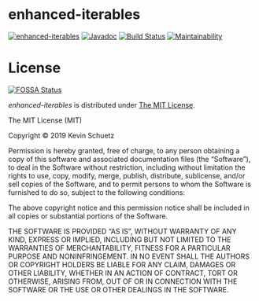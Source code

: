 # enhanced-iterables

[![enhanced-iterables](https://img.shields.io/maven-central/v/dev.marksman/enhanced-iterables.svg)](http://search.maven.org/#search%7Cga%7C1%7Cdev.marksman.enhanced-iterables)
[![Javadoc](https://javadoc-badge.appspot.com/dev.marksman/enhanced-iterables.svg?label=javadoc)](https://kschuetz.github.io/enhanced-iterables/javadoc/)
[![Build Status](https://travis-ci.org/kschuetz/enhanced-iterables.svg?branch=master)](https://travis-ci.org/kschuetz/enhanced-iterables)
[![Maintainability](https://api.codeclimate.com/v1/badges/02d956357e0a4eb21d20/maintainability)](https://codeclimate.com/github/kschuetz/enhanced-iterables/maintainability)

# <a name="license">License</a>

[![FOSSA Status](https://app.fossa.com/api/projects/git%2Bgithub.com%2Fkschuetz%2Fenhanced-iterables.svg?type=shield)](https://app.fossa.com/projects/git%2Bgithub.com%2Fkschuetz%2Fenhanced-iterables?ref=badge_shield)

*enhanced-iterables* is distributed under [The MIT License](http://choosealicense.com/licenses/mit/).

The MIT License (MIT)

Copyright © 2019 Kevin Schuetz

Permission is hereby granted, free of charge, to any person obtaining a copy of this software and associated documentation files (the “Software”), to deal in the Software without restriction, including without limitation the rights to use, copy, modify, merge, publish, distribute, sublicense, and/or sell copies of the Software, and to permit persons to whom the Software is furnished to do so, subject to the following conditions:

The above copyright notice and this permission notice shall be included in all copies or substantial portions of the Software.

THE SOFTWARE IS PROVIDED “AS IS”, WITHOUT WARRANTY OF ANY KIND, EXPRESS OR IMPLIED, INCLUDING BUT NOT LIMITED TO THE WARRANTIES OF MERCHANTABILITY, FITNESS FOR A PARTICULAR PURPOSE AND NONINFRINGEMENT. IN NO EVENT SHALL THE AUTHORS OR COPYRIGHT HOLDERS BE LIABLE FOR ANY CLAIM, DAMAGES OR OTHER LIABILITY, WHETHER IN AN ACTION OF CONTRACT, TORT OR OTHERWISE, ARISING FROM, OUT OF OR IN CONNECTION WITH THE SOFTWARE OR THE USE OR OTHER DEALINGS IN THE SOFTWARE.
